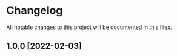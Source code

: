 # Changelog
All notable changes to this project will be documented in this fileх.


>
## 1.0.0 [2022-02-03]
>

